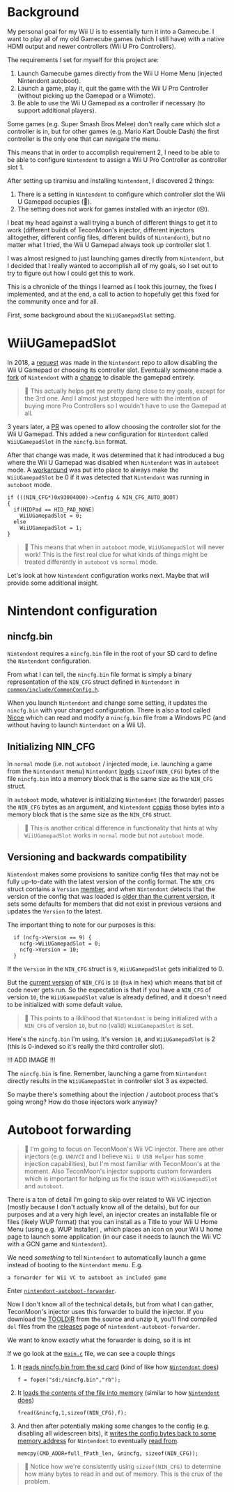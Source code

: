 # Background

My personal goal for my Wii U is to essentially turn it into a Gamecube. I want to play all of my old Gamecube games (which I still have) with a native HDMI output and newer controllers (Wii U Pro Controllers).

The requirements I set for myself for this project are:

1. Launch Gamecube games directly from the Wii U Home Menu (injected Nintendont autoboot).
2. Launch a game, play it, quit the game with the Wii U Pro Controller (without picking up the Gamepad or a Wiimote).
3. Be able to use the Wii U Gamepad as a controller if necessary (to support additional players).

Some games (e.g. Super Smash Bros Melee) don't really care which slot a controller is in, but for other games (e.g. Mario Kart Double Dash) the first controller is the only one that can navigate the menu.

This means that in order to accomplish requirement 2, I need to be able to be able to configure `Nintendont` to assign a Wii U Pro Controller as controller slot 1.

After setting up tiramisu and installing `Nintendont`, I discovered 2 things:

1. There is a setting in `Nintendont` to configure which controller slot the Wii U Gamepad occupies (🥹).
2. The setting does not work for games installed with an injector (😞).

I beat my head against a wall trying a bunch of different things to get it to work (different builds of TeconMoon's injector, different injectors alltogether, different config files, different builds of `Nintendont`), but no matter what I tried, the Wii U Gamepad always took up controller slot 1.

I was almost resigned to just launching games directly from `Nintendont`, but I decided that I really wanted to accomplish all of my goals, so I set out to try to figure out how I could get this to work.

This is a chronicle of the things I learned as I took this journey, the fixes I implemented, and at the end, a call to action to hopefully get this fixed for the community once and for all.

First, some background about the `WiiUGamepadSlot` setting.

# WiiUGamepadSlot

In 2018, a [request](https://github.com/FIX94/Nintendont/issues/620) was made in the `Nintendont` repo to allow disabling the Wii U Gamepad or choosing its controller slot. Eventually someone made a [fork](https://github.com/NazarSurm/Nintendont---No-gamepad-on-Player-1#) of `Nintendont` with a [change](https://github.com/FIX94/Nintendont/commit/3decbfaeed21e21f28259e015c95a77f6116a8d0) to disable the gamepad entirely.

> 📓 This actually helps get me pretty dang close to my goals, except for the 3rd one. And I almost just stopped here with the intention of buying more Pro Controllers so I wouldn't have to use the Gamepad at all.

3 years later, a [PR](https://github.com/FIX94/Nintendont/pull/887) was opened to allow choosing the controller slot for the Wii U Gamepad. This added a new configuration for `Nintendont` called `WiiUGamepadSlot` in the `nincfg.bin` format.

After that change was made, it was determined that it had introduced a bug where the Wii U Gamepad was disabled when `Nintendont` was in `autoboot` mode. A [workaround](https://github.com/FIX94/Nintendont/commit/fd5e85c4fe4c4015936e21b16242fa0f15449e99) was put into place to always make the `WiiUGamepadSlot` be 0 if it was detected that `Nintendont` was running in `autoboot` mode.

```
if (((NIN_CFG*)0x93004000)->Config & NIN_CFG_AUTO_BOOT)
{
  if(HIDPad == HID_PAD_NONE)
    WiiUGamepadSlot = 0;
  else
    WiiUGamepadSlot = 1;
}
```

> 📓 This means that when in `autoboot` mode, `WiiUGamepadSlot` will never work! This is the first real clue for what kinds of things might be treated differently in `autoboot` vs `normal` mode.

Let's look at how `Nintendont` configuration works next. Maybe that will provide some additional insight.

# Nintendont configuration

## nincfg.bin

`Nintendont` requires a `nincfg.bin` file in the root of your SD card to define the `Nintendont` configuration.

From what I can tell, the `nincfg.bin` file format is simply a binary representation of the `NIN_CFG` struct defined in `Nintendont` in [`common/include/CommonConfig.h`](https://github.com/FIX94/Nintendont/blob/master/common/include/CommonConfig.h#L12).

When you launch `Nintendont` and change some setting, it updates the `nincfg.bin` with your changed configuration. There is also a tool called [Nicoe](https://github.com/libertyernie/Nicoe) which can read and modify a `nincfg.bin` file from a Windows PC (and without having to launch `Nintendont` on a Wii U).

## Initializing NIN_CFG

In `normal` mode (i.e. not `autoboot` / injected mode, i.e. launching a game from the `Nintendont` menu) `Nintendont` [loads](https://github.com/FIX94/Nintendont/blob/fd5e85c4fe4c4015936e21b16242fa0f15449e99/loader/source/global.c#L333) `sizeof(NIN_CFG)` bytes of the file `nincfg.bin` into a memory block that is the same size as the `NIN_CFG` struct.

In `autoboot` mode, whatever is initializing `Nintendont` (the forwarder) passes the `NIN_CFG` bytes as an argument, and `Nintendont` [copies](https://github.com/FIX94/Nintendont/blob/d64d0da20d5db8326539c07f5898b8601131095c/loader/source/main.c#L573) those bytes into a memory block that is the same size as the `NIN_CFG` struct.

> 📓 This is another critical difference in functionality that hints at why `WiiUGamepadSlot` works in `normal` mode but not `autoboot` mode.

## Versioning and backwards compatibility

`Nintendont` makes some provisions to sanitize config files that may not be fully up-to-date with the latest version of the config format. The `NIN_CFG` struct contains a `Version` [member](https://github.com/FIX94/Nintendont/blob/c0e97a5efba3c3d184d7c20d6036916b2877703b/common/include/CommonConfig.h#L15), and when `Nintendont` detects that the version of the config that was loaded is [older than the current version](https://github.com/FIX94/Nintendont/blob/fd5e85c4fe4c4015936e21b16242fa0f15449e99/loader/source/global.c#L417), it sets some defaults for members that did not exist in previous versions and updates the `Version` to the latest.

The important thing to note for our purposes is this:

```
  if (ncfg->Version == 9) {
    ncfg->WiiUGamepadSlot = 0;
    ncfg->Version = 10;
  }
```

If the `Version` in the `NIN_CFG` struct is `9`, `WiiUGamepadSlot` gets initialized to 0.

But the [current version](https://github.com/FIX94/Nintendont/blob/c0e97a5efba3c3d184d7c20d6036916b2877703b/common/include/CommonConfig.h#L8) of `NIN_CFG` is `10` (`0xA` in hex) which means that bit of code never gets run. So the expectation is that if you have a `NIN_CFG` of version `10`, the `WiiUGamepadSlot` value is already defined, and it doesn't need to be initialized with some default value.

> 📓 This points to a liklihood that `Nintendont` is being initialized with a `NIN_CFG` of version `10`, but no (valid) `WiiUGamepadSlot` is set.

Here's the `nincfg.bin` I'm using. It's version `10`, and `WiiUGamepadSlot` is 2 (this is 0-indexed so it's really the third controller slot).

!!! ADD IMAGE !!!

The `nincfg.bin` is fine. Remember, launching a game from `Nintendont` directly results in the `WiiUGamepadSlot` in controller slot 3 as expected.

So maybe there's something about the injection / autoboot process that's going wrong? How do those injectors work anyway?

# Autoboot forwarding

> 📓 I'm going to focus on TeconMoon's Wii VC injector. There are other injectors (e.g. `UWUVCI` and I believe `Wii U USB Helper` has some injection capabilities), but I'm most familiar with TeconMoon's at the moment. Also TeconMoon's injector supports custom forwarders which is important for helping us fix the issue with `WiiUGamepadSlot` and `autoboot`.

There is a ton of detail I'm going to skip over related to Wii VC injection (mostly because I don't actually know all of the details), but for our purposes and at a very high level, an injector creates an installable file or files (likely WUP format) that you can install as a Title to your Wii U Home Menu (using e.g. WUP Installer) , which places an icon on your Wii U home page to launch some application (in our case it needs to launch the Wii VC with a GCN game and `Nintendont`).

We need _something_ to tell `Nintendont` to automatically launch a game instead of booting to the `Nintendont` menu. E.g.

```
a forwarder for Wii VC to autoboot an included game
```

Enter [`nintendont-autoboot-forwarder`](https://github.com/FIX94/nintendont-autoboot-forwarder).

Now I don't know all of the technical details, but from what I can gather, TeconMoon's injector uses this forwarder to build the injector. If you download the [TOOLDIR](https://github.com/piratesephiroth/TeconmoonWiiVCInjector/blob/main/TeconMoon's%20WiiVC%20Injector/Resources/TOOLDIR.zip) from the source and unzip it, you'll find compiled `dol` files from the [releases](https://github.com/FIX94/nintendont-autoboot-forwarder/releases/tag/v1.2) page of `nintendont-autoboot-forwarder`.

We want to know exactly what the forwarder is doing, so it is int

If we go look at the [`main.c`](https://github.com/FIX94/nintendont-autoboot-forwarder/blob/master/source/main.c) file, we can see a couple things

1. It [reads nincfg.bin from the sd card](https://github.com/FIX94/nintendont-autoboot-forwarder/blob/master/source/main.c#L77) (kind of like how [`Nintendont` does](https://github.com/FIX94/Nintendont/blob/master/loader/source/global.c#L328))
    ```
    f = fopen("sd:/nincfg.bin","rb");
    ```

2. It [loads the contents of the file into memory](https://github.com/FIX94/nintendont-autoboot-forwarder/blob/master/source/main.c#L85) (similar to how [`Nintendont` does](https://github.com/FIX94/Nintendont/blob/master/loader/source/global.c#L333))
    ```
    fread(&nincfg,1,sizeof(NIN_CFG),f);
    ```

3. And then after potentially making some changes to the config (e.g. disabling all widescreen bits), it [writes the config bytes back to some memory address](https://github.com/FIX94/nintendont-autoboot-forwarder/blob/master/source/main.c#L110) for `Nintendont` to eventually [read from](https://github.com/FIX94/Nintendont/blob/master/loader/source/main.c#L573).
    ```
    memcpy(CMD_ADDR+full_fPath_len, &nincfg, sizeof(NIN_CFG));
    ```

> 📓 Notice how we're consistently using `sizeof(NIN_CFG)` to determine how many bytes to read in and out of memory. This is the crux of the problem.

